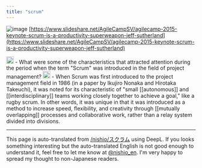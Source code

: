 ```yaml
---
title: "scrum"
---
```


![image](https://gyazo.com/7b42ac689284d054a995282b0ec7b236/thumb/1000)
[https://www.slideshare.net/AgileCampSV/agilecamp-2015-keynote-scrum-is-a-productivity-superweapon-jeff-sutherland](https://www.slideshare.net/AgileCampSV/agilecamp-2015-keynote-scrum-is-a-productivity-superweapon-jeff-sutherland)

<img src='https://scrapbox.io/api/pages/nishio-en/nishio/icon' alt='nishio.icon' height="19.5"/>
- What were some of the characteristics that attracted attention during the period when the term "Scrum" was introduced in the field of project management?
<img src='https://scrapbox.io/api/pages/nishio-en/o1 Pro/icon' alt='o1 Pro.icon' height="19.5"/>
- When Scrum was first introduced to the project management field in 1986 (in a paper by Ikujiro Nonaka and Hirotaka Takeuchi), it was noted for its characteristic of "small [[autonomous]] and [[interdisciplinary]] teams working closely together to achieve a goal," like a rugby scrum. In other words, it was unique in that it was introduced as a method to increase speed, flexibility, and creativity through [[mutually overlapping]] processes and collaborative work, rather than a relay system divided into divisions.

---
This page is auto-translated from [/nishio/スクラム](https://scrapbox.io/nishio/スクラム) using DeepL. If you looks something interesting but the auto-translated English is not good enough to understand it, feel free to let me know at [@nishio_en](https://twitter.com/nishio_en). I'm very happy to spread my thought to non-Japanese readers.